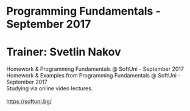   # Programming Fundamentals - September 2017
  # Trainer: Svetlin Nakov 
  
  Homework & Programming Fundamentals @ SoftUni - September 2017 </br>
  Homework & Examples from Programming Fundamentals @ SoftUni - September 2017 </br>
  Studying via online video lectures. </br><br>
  https://softuni.bg/
